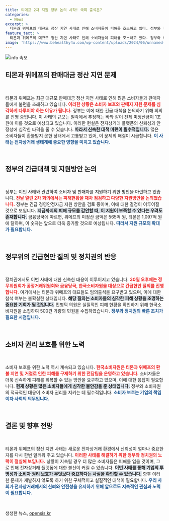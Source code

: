 ```yaml
---
title: 티메프 2차 지원 정부 논의 시작! 국회 출석은?
categories:
  - News
excerpt: >
  티몬과 위메프의 대규모 정산 지연 사태로 인해 소비자들이 피해를 호소하고 있다. 정부와 국회가 긴급 대응에 나서며 지원 방안 논의에 들어간 가운데, 실제 미정산금은 1조원이 넘을 가능성도 제기되고 있다.
feature_text: >
  티몬과 위메프의 대규모 정산 지연 사태로 인해 소비자들이 피해를 호소하고 있다. 정부와 국회가 긴급 대응에 나서며 지원 방안 논의에 들어간 가운데, 실제 미정산금은 1조원이 넘을 가능성도 제기되고 있다.
image: 'https://www.behealthy4u.com/wp-content/uploads/2024/06/unnamed-file.png'
---
```


<p><img src="https://www.behealthy4u.com/wp-content/uploads/2024/06/unnamed-file.png" alt="info 속보" /></p>

<article>
<h2 data-ke-size="size26">티몬과 위메프의 판매대금 정산 지연 문제</h2>
<p data-ke-size="size16">&nbsp;</p>

티몬과 위메프는 최근 대규모 판매대금 정산 지연 사태로 인해 많은 소비자들과 판매자들에게 불편을 초래하고 있습니다. <b><span style="color: #ee2323;">이러한 상황은 소비자 보호와 판매자 지원 문제를 심각하게 다루어야 하는 이유가 됩니다.</span></b> 정부는 이에 대한 긴급 대책을 논의하기 위해 회의를 진행 중입니다. 이 사태의 규모는 일각에서 추정하는 바와 같이 전체 미정산금이 1조원에 이를 것으로 예상되고 있습니다. 이러한 현실은 전자상거래 플랫폼의 신뢰성과 안정성에 심각한 타격을 줄 수 있습니다. <b><span style="background-color: #21538527;">따라서 신속한 대책 마련이 필수적입니다.</span></b> 많은 소비자들이 환불받지 못한 상태에서 고통받고 있어, 이 문제의 해결이 시급합니다. <b><span style="color: #1a5490;">이 사태는 전자상거래 생태계에 중요한 영향을 미치고 있습니다.</span></b>

<p data-ke-size="size16">&nbsp;</p>

<h2 data-ke-size="size26">정부의 긴급대책 및 지원방안 논의</h2>
<p data-ke-size="size16">&nbsp;</p>

정부는 이번 사태와 관련하여 소비자 및 판매자를 지원하기 위한 방안을 마련하고 있습니다. <b><span style="color: #ee2323;">전날 열린 2차 회의에서는 피해현황을 재차 점검하고 다양한 지원방안을 논의했습니다.</span></b> 정부는 긴급 경영안정자금 지원 방안을 검토 중이며, 이에 대한 결정이 이루어질 것으로 보입니다. <b><span style="background-color: #21538527;">지금까지의 피해 규모를 감안할 때, 이 지원이 부족할 수 있다는 우려도 존재합니다.</span></b> 금융당국에 따르면, 위메프의 미정산 금액은 565억 원, 티몬은 1,097억 원에 달하며, 이 숫자는 앞으로 더욱 증가할 것으로 예상됩니다. <b><span style="color: #1a5490;">따라서 지원 규모의 확대가 필요합니다.</span></b>

<p data-ke-size="size16">&nbsp;</p>

<h2 data-ke-size="size26">정무위의 긴급현안 질의 및 정치권의 반응</h2>
<p data-ke-size="size16">&nbsp;</p>

정치권에서도 이번 사태에 대한 신속한 대응이 이루어지고 있습니다. <b><span style="color: #ee2323;">30일 오후에는 정무위원회가 공정거래위원회와 금융당국, 한국소비자원을 대상으로 긴급현안 질의를 진행합니다.</span></b> 여기에서는 티몬과 위메프의 대표들도 임의출석을 요구받고 있으며, 이에 대한 참석 여부는 불확실한 상태입니다. <b><span style="background-color: #21538527;">해당 질의는 소비자들의 심각한 피해 상황을 조명하는 중요한 기회가 될 것입니다.</span></b> 민병덕 의원은 실질적인 피해 현황을 확인하기 위해 한국소비자원을 소집하여 500건 가량의 민원을 수집하였습니다. <b><span style="color: #1a5490;">정부와 정치권의 빠른 조치가 필요한 시점입니다.</span></b>

<p data-ke-size="size16">&nbsp;</p>

<h2 data-ke-size="size26">소비자 권리 보호를 위한 노력</h2>
<p data-ke-size="size16">&nbsp;</p>

소비자 보호를 위한 노력 역시 계속되고 있습니다. <b><span style="color: #ee2323;">한국소비자원은 티몬과 위메프의 환불 지연 및 거절로 인한 피해를 구제하기 위한 전담팀을 운영하고 있습니다.</span></b> 소비자들은 더욱 신속하게 피해를 회복할 수 있는 방안을 요구하고 있으며, 이에 대한 응답이 필요합니다. <b><span style="background-color: #21538527;">현재 상황은 많은 소비자들에게 심각한 불안감을 준 상태입니다.</span></b> 정부와 소비자원의 적극적인 대응이 소비자 권리를 지키는 데 필수적입니다. <b><span style="color: #1a5490;">소비자 보호는 기업의 책임이자 사회의 의무입니다.</span></b>

<p data-ke-size="size16">&nbsp;</p>

<h2 data-ke-size="size26">결론 및 향후 전망</h2>
<p data-ke-size="size16">&nbsp;</p>

티몬과 위메프의 정산 지연 사태는 새로운 전자상거래 환경에서 신뢰성이 얼마나 중요한지를 다시 한번 일깨워 주고 있습니다. <b><span style="color: #ee2323;">이러한 사태를 해결하기 위한 정부와 정치권의 노력이 절실해 보입니다.</span></b> 상황이 지속될 경우 더 많은 소비자들은 피해를 입을 것이며, 그로 인해 전자상거래 플랫폼에 대한 불신이 커질 수 있습니다. <b><span style="background-color: #21538527;">이번 사태를 통해 기업의 투명성과 소비자 권리 보호가 무엇보다 중요하다는 사실을 확인할 수 있습니다.</span></b> 향후 이러한 문제가 재발하지 않도록 하기 위한 구체적이고 실질적인 대책이 필요합니다. <b><span style="color: #1a5490;">우리 사회가 전자상거래에서의 신뢰와 안전성을 유지하기 위해 앞으로도 지속적인 관심과 노력이 필요합니다.</span></b>

<p data-ke-size="size16">&nbsp;</p>
</article>
생생한 뉴스, <a href="https://opensis.kr" rel="dofollow">opensis.kr</a>


